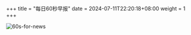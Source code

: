 +++
title = "每日60秒早报"
date = 2024-07-11T22:20:18+08:00
weight = 1
+++

![60s-for-news](/img/zaobao/zaobao.png "由 ALAPI 提供支持")
